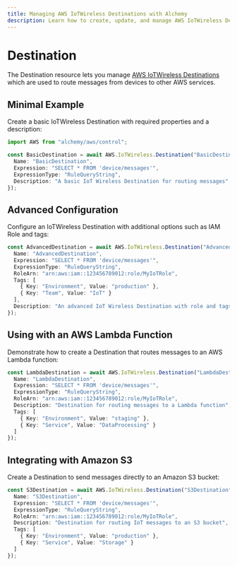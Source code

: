 ```yaml
---
title: Managing AWS IoTWireless Destinations with Alchemy
description: Learn how to create, update, and manage AWS IoTWireless Destinations using Alchemy Cloud Control.
---
```


# Destination

The Destination resource lets you manage [AWS IoTWireless Destinations](https://docs.aws.amazon.com/iotwireless/latest/userguide/) which are used to route messages from devices to other AWS services.

## Minimal Example

Create a basic IoTWireless Destination with required properties and a description:

```ts
import AWS from "alchemy/aws/control";

const BasicDestination = await AWS.IoTWireless.Destination("BasicDestination", {
  Name: "BasicDestination",
  Expression: "SELECT * FROM 'device/messages'",
  ExpressionType: "RuleQueryString",
  Description: "A basic IoT Wireless Destination for routing messages"
});
```

## Advanced Configuration

Configure an IoTWireless Destination with additional options such as IAM Role and tags:

```ts
const AdvancedDestination = await AWS.IoTWireless.Destination("AdvancedDestination", {
  Name: "AdvancedDestination",
  Expression: "SELECT * FROM 'device/messages'",
  ExpressionType: "RuleQueryString",
  RoleArn: "arn:aws:iam::123456789012:role/MyIoTRole",
  Tags: [
    { Key: "Environment", Value: "production" },
    { Key: "Team", Value: "IoT" }
  ],
  Description: "An advanced IoT Wireless Destination with role and tags"
});
```

## Using with an AWS Lambda Function

Demonstrate how to create a Destination that routes messages to an AWS Lambda function:

```ts
const LambdaDestination = await AWS.IoTWireless.Destination("LambdaDestination", {
  Name: "LambdaDestination",
  Expression: "SELECT * FROM 'device/messages'",
  ExpressionType: "RuleQueryString",
  RoleArn: "arn:aws:iam::123456789012:role/MyIoTRole",
  Description: "Destination for routing messages to a Lambda function",
  Tags: [
    { Key: "Environment", Value: "staging" },
    { Key: "Service", Value: "DataProcessing" }
  ]
});
```

## Integrating with Amazon S3

Create a Destination to send messages directly to an Amazon S3 bucket:

```ts
const S3Destination = await AWS.IoTWireless.Destination("S3Destination", {
  Name: "S3Destination",
  Expression: "SELECT * FROM 'device/messages'",
  ExpressionType: "RuleQueryString",
  RoleArn: "arn:aws:iam::123456789012:role/MyIoTRole",
  Description: "Destination for routing IoT messages to an S3 bucket",
  Tags: [
    { Key: "Environment", Value: "production" },
    { Key: "Service", Value: "Storage" }
  ]
});
```